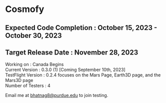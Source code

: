 # Cosmofy
## Expected Code Completion : October 15, 2023 - October 30, 2023
## Target Release Date : November 28, 2023

Working on : Canada Begins <br />
Current Version : 0.3.0 (1) [Coming September 10th, 2023]  <br />
TestFlight Version : 0.2.4 focuses on the Mars Page, Earth3D page, and the Mars3D page <br />
Number of Testers : 4  <br />

Email me at bhatnag8@purdue.edu to join testing.

